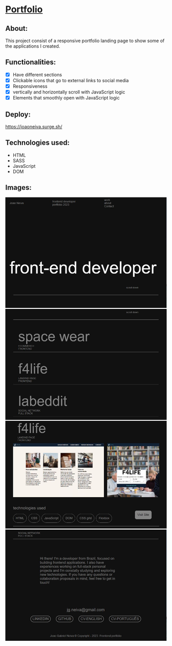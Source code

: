 # [Portfolio](https://joaoneiva.surge.sh/)

## About:
This project consist of a responsive portfolio landing page to show some of the applications I created.

## Functionalities:
- [x]  Have different sections
- [x]  Clickable icons that go to external links to social media
- [x]  Responsiveness
- [x]  vertically and horizontally scroll with JavaScript logic
- [x]  Elements that smoothly open with JavaScript logic

## Deploy:
https://joaoneiva.surge.sh/

## Technologies used:
- HTML
- SASS
- JavaScript
- DOM

## Images:
<p align="center">
  <img src="assets/1.JPG" alt="project print screen" width="600">  
  <img src="assets/2.JPG" alt="project print screen" width="600">  
  <img src="assets/3.JPG" alt="project print screen" width="600">  
  <img src="assets/4.JPG" alt="project print screen" width="600">  
</p>
